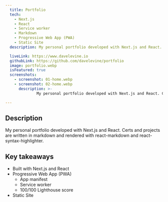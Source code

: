 ```yaml
---
  title: Portfolio
  tech:
    - Next.js
    - React
    - Service worker
    - Markdown
    - Progressive Web App (PWA)
    - Static Site
  description: My personal portfolio developed with Next.js and React. Certs and projects are written in markdown and rendered with react-markdown and react-syntax-highlighter.

  liveLink: https://www.davelevine.io
  githubLink: https://github.com/davelevine/portfolio
  image: portfolio.webp
  isFeatured: true
  screenshots:
    - screenshot: 01-home.webp
    - screenshot: 02-home.webp
      description: >-
              My personal portfolio developed with Next.js and React. Certs and projects are written in markdown and rendered with react-markdown and react-syntax-highlighter.

---
```


## Description

My personal portfolio developed with Next.js and React. Certs and projects are written in markdown and rendered with react-markdown and react-syntax-highlighter.

## Key takeaways

- Built with Next.js and React
- Progressive Web App (PWA)
  - App manifest
  - Service worker
  - 100/100 Lighthouse score
- Static Site
